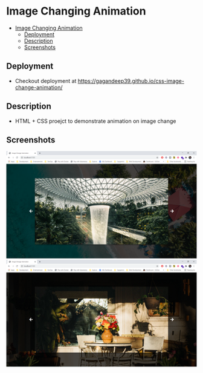 # Image Changing Animation

- [Image Changing Animation](#image-changing-animation)
  - [Deployment](#deployment)
  - [Description](#description)
  - [Screenshots](#screenshots)

## Deployment

- Checkout deployment at <https://gagandeep39.github.io/css-image-change-animation/>

## Description

- HTML + CSS proejct to demonstrate animation on image change

## Screenshots

![Screenshot 1](./assets/screenshot_1.png)
![Screenshot 2](./assets/screenshot_2.png)
